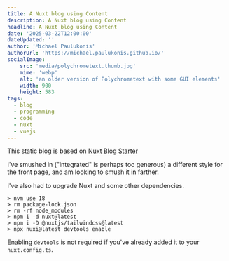 ```yaml
---
title: A Nuxt blog using Content
description: A Nuxt blog using Content
headline: A Nuxt blog using Content
date: '2025-03-22T12:00:00'
dateUpdated: ''
author: 'Michael Paulukonis'
authorUrl: 'https://michael.paulukonis.github.io/'
socialImage:
    src: 'media/polychrometext.thumb.jpg'
    mime: 'webp'
    alt: 'an older version of Polychrometext with some GUI elements'
    width: 900
    height: 583
tags: 
  - blog
  - programming
  - code
  - nuxt
  - vuejs
---
```


This static blog is based on [Nuxt Blog Starter](https://github.com/GonzaloHirsch/nuxt-blog-starter)

I've smushed in ("integrated" is perhaps too generous) a different style for the front page, and am looking to smush it in farther.

I've also had to upgrade Nuxt and some other dependencies.


```shell
> nvm use 18
> rm package-lock.json
> rm -rf node_modules
> npm i -d nuxt@latest
> npm i -D @nuxtjs/tailwindcss@latest
> npx nuxi@latest devtools enable
```

Enabling `devtools` is not required if you've already added it to your `nuxt.config.ts`.